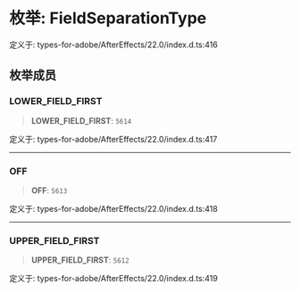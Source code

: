# 枚举: FieldSeparationType

定义于: types-for-adobe/AfterEffects/22.0/index.d.ts:416

## 枚举成员

### LOWER\_FIELD\_FIRST

> **LOWER\_FIELD\_FIRST**: `5614`

定义于: types-for-adobe/AfterEffects/22.0/index.d.ts:417

***

### OFF

> **OFF**: `5613`

定义于: types-for-adobe/AfterEffects/22.0/index.d.ts:418

***

### UPPER\_FIELD\_FIRST

> **UPPER\_FIELD\_FIRST**: `5612`

定义于: types-for-adobe/AfterEffects/22.0/index.d.ts:419
